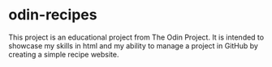 # odin-recipes
This project is an educational project from The Odin Project. It is intended to showcase my skills in html and my ability to manage a project in GitHub by creating a simple recipe website.